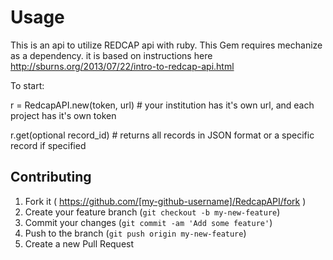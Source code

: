 # Usage

This is an api to utilize REDCAP api with ruby. This Gem requires mechanize as a dependency.
it is based on instructions here http://sburns.org/2013/07/22/intro-to-redcap-api.html

To start:

r = RedcapAPI.new(token, url) # your institution has it's own url, and each project has it's own token

r.get(optional record_id) # returns all records in JSON format or a specific record if specified

## Contributing

1. Fork it ( https://github.com/[my-github-username]/RedcapAPI/fork )
2. Create your feature branch (`git checkout -b my-new-feature`)
3. Commit your changes (`git commit -am 'Add some feature'`)
4. Push to the branch (`git push origin my-new-feature`)
5. Create a new Pull Request
